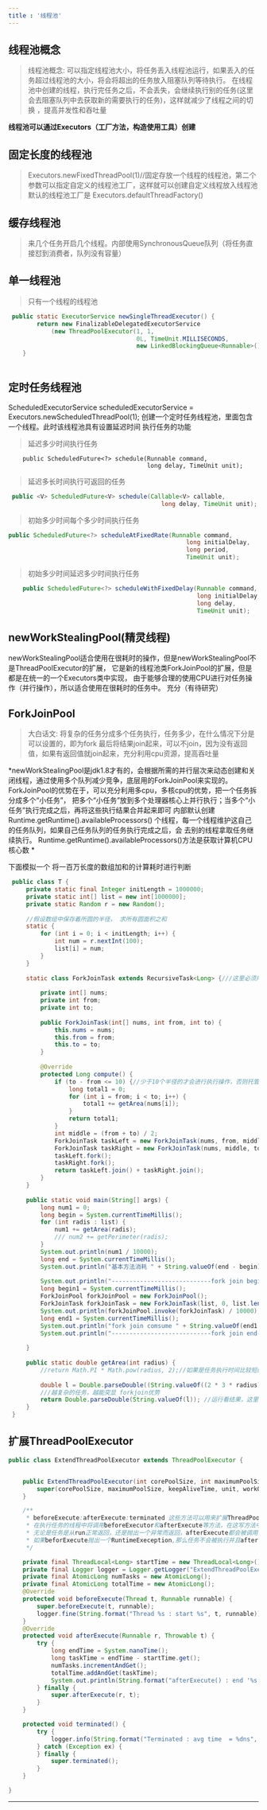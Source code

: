 ```yaml
---
title : '线程池'
---
```



## 线程池概念
>线程池概念: 可以指定线程池大小，将任务丢入线程池运行，如果丢入的任务超过线程池的大小，将会将超出的任务放入阻塞队列等待执行。
>在线程池中创建的线程，执行完任务之后，不会丢失，会继续执行别的任务(这里会去阻塞队列中去获取新的需要执行的任务)，这样就减少了线程之间的切换
>，提高并发性和吞吐量

**线程池可以通过Executors（工厂方法，构造使用工具）创建**

## 固定长度的线程池
>Executors.newFixedThreadPool(1)//固定存放一个线程的线程池，第二个参数可以指定自定义的线程池工厂，这样就可以创建自定义线程放入线程池
>默认的线程池工厂是 Executors.defaultThreadFactory()

## 缓存线程池
>来几个任务开启几个线程。内部使用SynchronousQueue队列（将任务直接怼到消费者，队列没有容量）

## 单一线程池
>只有一个线程的线程池

```java  
 public static ExecutorService newSingleThreadExecutor() {
        return new FinalizableDelegatedExecutorService
            (new ThreadPoolExecutor(1, 1,
                                    0L, TimeUnit.MILLISECONDS,
                                    new LinkedBlockingQueue<Runnable>()));
    }
    
```

## 定时任务线程池
   ScheduledExecutorService scheduledExecutorService = Executors.newScheduledThreadPool(1);
   创建一个定时任务线程池，里面包含一个线程。此时该线程池具有设置延迟时间 执行任务的功能
   
>延迟多少时间执行任务
```javas
    public ScheduledFuture<?> schedule(Runnable command,
                                       long delay, TimeUnit unit);
```
>延迟多长时间执行可返回的任务
```java 
 public <V> ScheduledFuture<V> schedule(Callable<V> callable,
                                           long delay, TimeUnit unit);
```
    
>初始多少时间每个多少时间执行任务
```java 
public ScheduledFuture<?> scheduleAtFixedRate(Runnable command,
                                                  long initialDelay,
                                                  long period,
                                                  TimeUnit unit);
```
>初始多少时间延迟多少时间执行任务
```java 
    public ScheduledFuture<?> scheduleWithFixedDelay(Runnable command,
                                                     long initialDelay,
                                                     long delay,
                                                     TimeUnit unit);
```

##  newWorkStealingPool(精灵线程)
newWorkStealingPool适合使用在很耗时的操作，但是newWorkStealingPool不是ThreadPoolExecutor的扩展，
它是新的线程池类ForkJoinPool的扩展，但是都是在统一的一个Executors类中实现，
由于能够合理的使用CPU进行对任务操作（并行操作），所以适合使用在很耗时的任务中。
充分（有待研究）


##  ForkJoinPool

>大白话文: 将复杂的任务分成多个任务执行，任务多少，在什么情况下分是可以设置的，即为fork
>最后将结果join起来，可以不join，因为没有返回值，如果有返回值就join起来，充分利用cpu资源，提高吞吐量

*newWorkStealingPool是jdk1.8才有的，会根据所需的并行层次来动态创建和关闭线程，通过使用多个队列减少竞争，底层用的ForkJoinPool来实现的。
ForkJoinPool的优势在于，可以充分利用多cpu，多核cpu的优势，把一个任务拆分成多个“小任务”，
把多个“小任务”放到多个处理器核心上并行执行；当多个“小任务”执行完成之后，再将这些执行结果合并起来即可
内部默认创建 Runtime.getRuntime().availableProcessors() 个线程，每一个线程维护这自己的任务队列，如果自己任务队列的任务执行完成之后，会
去别的线程拿取任务继续执行。 Runtime.getRuntime().availableProcessors()方法是获取计算机CPU核心数
*

下面模拟一个 将一百万长度的数组加和的计算耗时进行判断

```java  
 public class T {
     private static final Integer initLength = 1000000;
     private static int[] list = new int[1000000];
     private static Random r = new Random();
 
     //假设数组中保存着所圆的半径， 求所有圆面积之和
     static {
         for (int i = 0; i < initLength; i++) {
             int num = r.nextInt(100);
             list[i] = num;
         }
     }
 
     static class ForkJoinTask extends RecursiveTask<Long> {///这里必须用泛型制定类型，不然在 compute 中返回值的Object不能相加
 
         private int[] nums;
         private int from;
         private int to;
 
         public ForkJoinTask(int[] nums, int from, int to) {
             this.nums = nums;
             this.from = from;
             this.to = to;
         }
 
         @Override
         protected Long compute() {
             if (to - from <= 10) {//少于10个半径的才会进行执行操作，否则托管给ForkJoin，开启多个线程执行任务
                 long total1 = 0;
                 for (int i = from; i < to; i++) {
                     total1 += getArea(nums[i]);
                 }
                 return total1;
             }
             int middle = (from + to) / 2;
             ForkJoinTask taskLeft = new ForkJoinTask(nums, from, middle);
             ForkJoinTask taskRight = new ForkJoinTask(nums, middle, to);
             taskLeft.fork();
             taskRight.fork();
             return taskLeft.join() + taskRight.join();
         }
     }
 
     public static void main(String[] args) {
         long num1 = 0;
         long begin = System.currentTimeMillis();
         for (int radis : list) {
             num1 += getArea(radis);
             /// num2 += getPerimeter(radis);
         }
         System.out.println(num1 / 10000);
         long end = System.currentTimeMillis();
         System.out.println("基本方法消耗 " + String.valueOf(end - begin));
 
         System.out.println("----------------------------fork join begin------------------------------");
         long begin1 = System.currentTimeMillis();
         ForkJoinPool forkJoinPool = new ForkJoinPool();
         ForkJoinTask forkJoinTask = new ForkJoinTask(list, 0, list.length - 1);
         System.out.println(forkJoinPool.invoke(forkJoinTask) / 10000);
         long end1 = System.currentTimeMillis();
         System.out.println("fork join comsume " + String.valueOf(end1 - begin1));
         System.out.println("----------------------------fork join end------------------------------");
 
     }
 
     public static double getArea(int radius) {
         //return Math.PI * Math.pow(radius, 2);//如果是任务执行时间比较短的，那么 forkjoin 反而会消耗时间
 
         double l = Double.parseDouble((String.valueOf((2 * 3 * radius)) + "1.21"));
         ///越复杂的任务，越能突显 forkjoin优势
         return Double.parseDouble(String.valueOf(l)); //运行看结果，这里为了增加时间，增加字符串拼接，消耗时间，这样可以看效果
     }
 }       
```

##  扩展ThreadPoolExecutor
```java 
public class ExtendThreadPoolExecutor extends ThreadPoolExecutor {


    public ExtendThreadPoolExecutor(int corePoolSize, int maximumPoolSize, long keepAliveTime, TimeUnit unit, BlockingQueue<Runnable> workQueue, RejectedExecutionHandler handler) {
        super(corePoolSize, maximumPoolSize, keepAliveTime, unit, workQueue, handler);
    }

    /**
     * beforeExecute:afterExecute:terminated 这些方法可以用来扩展ThreadPoolExecutor的行为
     * 在执行任务的线程中将调用beforeExecutor和afterExecute等方法，在这写方法中可以添加日志:计时:监控或统计信息收集的功能
     * 无论是任务是从run正常返回，还是抛出一个异常而返回，afterExecute都会被调用（如果任务在完成后带一个Error，那么不会调用afterExecute）
     * 如果beforExecute抛出一个RuntimeExeception,那么任务不会被执行并且afterExecutor不会被调用
     */

    private final ThreadLocal<Long> startTime = new ThreadLocal<Long>();//线程开始时间
    private final Logger logger = Logger.getLogger("ExtendThreadPoolExecutor");
    private final AtomicLong numTasks = new AtomicLong();
    private final AtomicLong totalTime = new AtomicLong();
    @Override
    protected void beforeExecute(Thread t, Runnable runnable) {
        super.beforeExecute(t, runnable);
        logger.fine(String.format("Thread %s : start %s", t, runnable));
    }
    @Override
    protected void afterExecute(Runnable r, Throwable t) {
        try {
            long endTime = System.nanoTime();
            long taskTime = endTime - startTime.get();
            numTasks.incrementAndGet();
            totalTime.addAndGet(taskTime);
            System.out.println(String.format("afterExecute() : end '%s', time=%dns", r, taskTime));
        } finally {
            super.afterExecute(r, t);
        }
    }

    protected void terminated() {
        try {
            logger.info(String.format("Terminated : avg time  = %dns", totalTime.get() / numTasks.get()));
        } catch (Exception ex) {
        } finally {
            super.terminated();
        }
    }

}
```
***